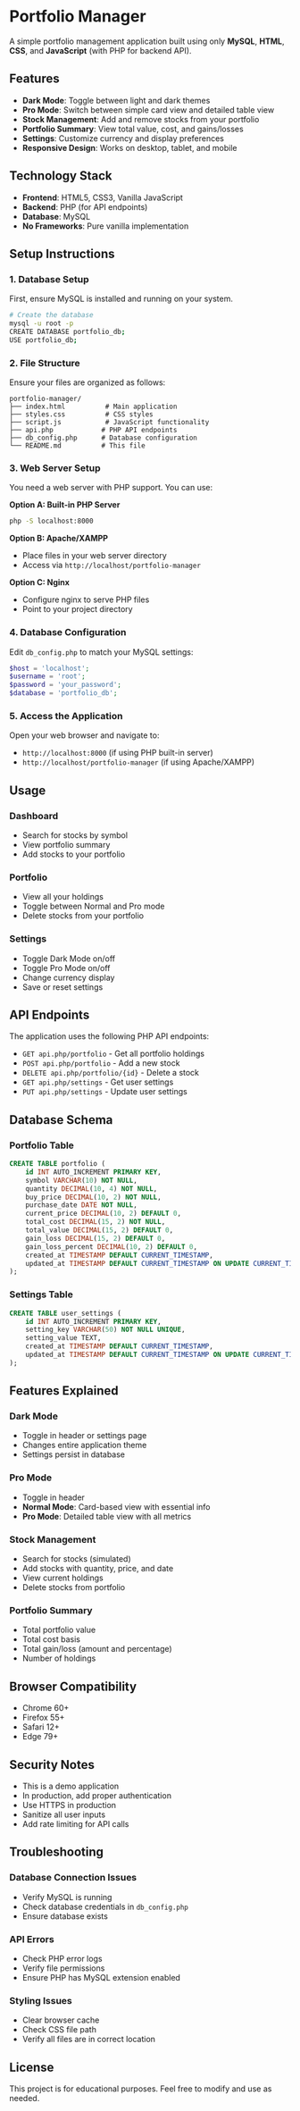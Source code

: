 # Portfolio Manager

A simple portfolio management application built using only **MySQL**, **HTML**, **CSS**, and **JavaScript** (with PHP for backend API).

## Features

- **Dark Mode**: Toggle between light and dark themes
- **Pro Mode**: Switch between simple card view and detailed table view
- **Stock Management**: Add and remove stocks from your portfolio
- **Portfolio Summary**: View total value, cost, and gains/losses
- **Settings**: Customize currency and display preferences
- **Responsive Design**: Works on desktop, tablet, and mobile

## Technology Stack

- **Frontend**: HTML5, CSS3, Vanilla JavaScript
- **Backend**: PHP (for API endpoints)
- **Database**: MySQL
- **No Frameworks**: Pure vanilla implementation

## Setup Instructions

### 1. Database Setup

First, ensure MySQL is installed and running on your system.

```bash
# Create the database
mysql -u root -p
CREATE DATABASE portfolio_db;
USE portfolio_db;
```

### 2. File Structure

Ensure your files are organized as follows:

```
portfolio-manager/
├── index.html          # Main application
├── styles.css          # CSS styles
├── script.js           # JavaScript functionality
├── api.php            # PHP API endpoints
├── db_config.php      # Database configuration
└── README.md          # This file
```

### 3. Web Server Setup

You need a web server with PHP support. You can use:

**Option A: Built-in PHP Server**
```bash
php -S localhost:8000
```

**Option B: Apache/XAMPP**
- Place files in your web server directory
- Access via `http://localhost/portfolio-manager`

**Option C: Nginx**
- Configure nginx to serve PHP files
- Point to your project directory

### 4. Database Configuration

Edit `db_config.php` to match your MySQL settings:

```php
$host = 'localhost';
$username = 'root';
$password = 'your_password';
$database = 'portfolio_db';
```

### 5. Access the Application

Open your web browser and navigate to:
- `http://localhost:8000` (if using PHP built-in server)
- `http://localhost/portfolio-manager` (if using Apache/XAMPP)

## Usage

### Dashboard
- Search for stocks by symbol
- View portfolio summary
- Add stocks to your portfolio

### Portfolio
- View all your holdings
- Toggle between Normal and Pro mode
- Delete stocks from your portfolio

### Settings
- Toggle Dark Mode on/off
- Toggle Pro Mode on/off
- Change currency display
- Save or reset settings

## API Endpoints

The application uses the following PHP API endpoints:

- `GET api.php/portfolio` - Get all portfolio holdings
- `POST api.php/portfolio` - Add a new stock
- `DELETE api.php/portfolio/{id}` - Delete a stock
- `GET api.php/settings` - Get user settings
- `PUT api.php/settings` - Update user settings

## Database Schema

### Portfolio Table
```sql
CREATE TABLE portfolio (
    id INT AUTO_INCREMENT PRIMARY KEY,
    symbol VARCHAR(10) NOT NULL,
    quantity DECIMAL(10, 4) NOT NULL,
    buy_price DECIMAL(10, 2) NOT NULL,
    purchase_date DATE NOT NULL,
    current_price DECIMAL(10, 2) DEFAULT 0,
    total_cost DECIMAL(15, 2) NOT NULL,
    total_value DECIMAL(15, 2) DEFAULT 0,
    gain_loss DECIMAL(15, 2) DEFAULT 0,
    gain_loss_percent DECIMAL(10, 2) DEFAULT 0,
    created_at TIMESTAMP DEFAULT CURRENT_TIMESTAMP,
    updated_at TIMESTAMP DEFAULT CURRENT_TIMESTAMP ON UPDATE CURRENT_TIMESTAMP
);
```

### Settings Table
```sql
CREATE TABLE user_settings (
    id INT AUTO_INCREMENT PRIMARY KEY,
    setting_key VARCHAR(50) NOT NULL UNIQUE,
    setting_value TEXT,
    created_at TIMESTAMP DEFAULT CURRENT_TIMESTAMP,
    updated_at TIMESTAMP DEFAULT CURRENT_TIMESTAMP ON UPDATE CURRENT_TIMESTAMP
);
```

## Features Explained

### Dark Mode
- Toggle in header or settings page
- Changes entire application theme
- Settings persist in database

### Pro Mode
- Toggle in header
- **Normal Mode**: Card-based view with essential info
- **Pro Mode**: Detailed table view with all metrics

### Stock Management
- Search for stocks (simulated)
- Add stocks with quantity, price, and date
- View current holdings
- Delete stocks from portfolio

### Portfolio Summary
- Total portfolio value
- Total cost basis
- Total gain/loss (amount and percentage)
- Number of holdings

## Browser Compatibility

- Chrome 60+
- Firefox 55+
- Safari 12+
- Edge 79+

## Security Notes

- This is a demo application
- In production, add proper authentication
- Use HTTPS in production
- Sanitize all user inputs
- Add rate limiting for API calls

## Troubleshooting

### Database Connection Issues
- Verify MySQL is running
- Check database credentials in `db_config.php`
- Ensure database exists

### API Errors
- Check PHP error logs
- Verify file permissions
- Ensure PHP has MySQL extension enabled

### Styling Issues
- Clear browser cache
- Check CSS file path
- Verify all files are in correct location

## License

This project is for educational purposes. Feel free to modify and use as needed.
